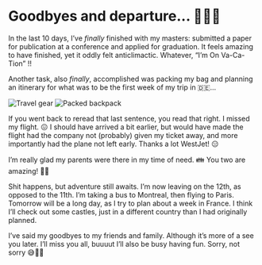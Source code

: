 # Goodbyes and departure... 🤦🏻‍♂️

In the last 10 days, I’ve _finally_ finished with my masters: submitted a paper for publication at a conference and applied for graduation. It feels amazing to have finished, yet it oddly felt anticlimactic. Whatever, “I’m On Va-Ca-Tion” !!

Another task, also _finally_, accomplished was packing my bag and planning an itinerary for what was to be the first week of my trip in 🇩🇪...

![Travel gear](/images/travel/9D4AF4B6-35D3-4367-B767-FAD77B9F4958.jpeg)
![Packed backpack](/images/travel/4F9212A5-D8C4-4E93-B72E-368AE034F174.jpeg)

If you went back to reread that last sentence, you read that right. I missed my flight. 😖
I should have arrived a bit earlier, but would have made the flight had the company not (probably) given my ticket away, and more importantly had the plane not left early. Thanks a lot WestJet! 😑

I’m really glad my parents were there in my time of need. 👪 You two are amazing! 🥰😘

Shit happens, but adventure still awaits. I’m now leaving on the 12th, as opposed to the 11th. I’m taking a bus to Montreal, then flying to Paris. Tomorrow will be a long day, as I try to plan about a week in France. I think I’ll check out some castles, just in a different country than I had originally planned.

I’ve said my goodbyes to my friends and family. Although it’s more of a see you later. I’ll miss you all, buuuut I’ll also be busy having fun. Sorry, not sorry 😅🤪🤗
